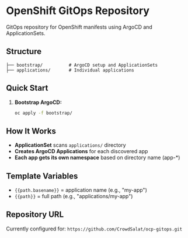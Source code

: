 # OpenShift GitOps Repository

GitOps repository for OpenShift manifests using ArgoCD and ApplicationSets.

## Structure

```
├── bootstrap/          # ArgoCD setup and ApplicationSets
├── applications/       # Individual applications
```

## Quick Start

1. **Bootstrap ArgoCD:**
   ```bash
   oc apply -f bootstrap/
   ```

## How It Works

- **ApplicationSet** scans `applications/` directory
- **Creates ArgoCD Applications** for each discovered app
- **Each app gets its own namespace** based on directory name (app-*)

## Template Variables

- `{{path.basename}}` = application name (e.g., "my-app")
- `{{path}}` = full path (e.g., "applications/my-app")

## Repository URL

Currently configured for: `https://github.com/CrowdSalat/ocp-gitops.git`
